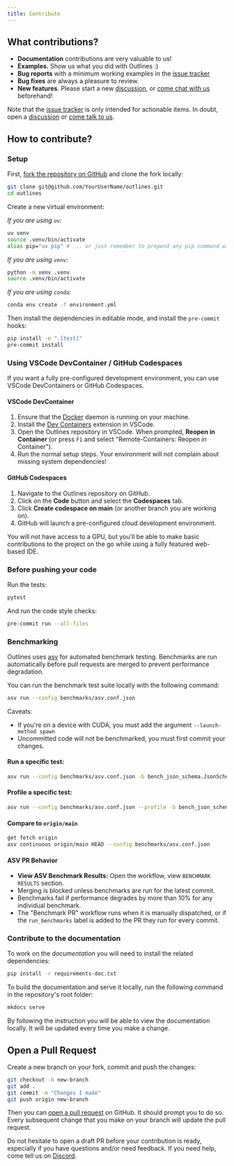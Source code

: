 ```yaml
---
title: Contribute
---
```


## What contributions?

- **Documentation** contributions are very valuable to us!
- **Examples.** Show us what you did with Outlines :)
- **Bug reports** with a minimum working examples in the [issue tracker][issues]
- **Bug fixes** are always a pleasure to review.
- **New features**. Please start a new [discussion][discussions], or [come chat with us][discord] beforehand!

Note that the [issue tracker][issues] is only intended for actionable items. In doubt, open a [discussion][discussions] or [come talk to us][discord].

## How to contribute?

### Setup

First, [fork the repository on GitHub](https://github.com/dottxt-ai/outlines/fork) and clone the fork locally:

```bash
git clone git@github.com/YourUserName/outlines.git
cd outlines
```

Create a new virtual environment:

*If you are using `uv`*:

```bash
uv venv
source .venv/bin/activate
alias pip="uv pip" # ... or just remember to prepend any pip command with uv in the rest of this guide
```

*If you are using `venv`*:

```bash
python -m venv .venv
source .venv/bin/activate
```

*If you are using `conda`*:

```bash
conda env create -f environment.yml
```

Then install the dependencies in editable mode, and install the `pre-commit` hooks:

```bash
pip install -e ".[test]"
pre-commit install
```

### Using VSCode DevContainer / GitHub Codespaces

If you want a fully pre-configured development environment, you can use VSCode DevContainers or GitHub Codespaces.

#### VSCode DevContainer

1. Ensure that the [Docker](https://www.docker.com/get-started/) daemon is running on your machine.
2. Install the [Dev Containers](https://marketplace.visualstudio.com/items?itemName=ms-vscode-remote.remote-containers) extension in VSCode.
3. Open the Outlines repository in VSCode. When prompted, **Reopen in Container** (or press `F1` and select "Remote-Containers: Reopen in Container").
4. Run the normal setup steps. Your environment will not complain about missing system dependencies!

#### GitHub Codespaces

1. Navigate to the Outlines repository on GitHub.
2. Click on the **Code** button and select the **Codespaces** tab.
3. Click **Create codespace on main** (or another branch you are working on).
4. GitHub will launch a pre-configured cloud development environment.

You will not have access to a GPU, but you'll be able to make basic contributions to the project on the go while using a fully featured web-based IDE.

### Before pushing your code

Run the tests:

```bash
pytest
```

And run the code style checks:

```bash
pre-commit run --all-files
```

### Benchmarking

Outlines uses [asv](https://asv.readthedocs.io) for automated benchmark testing. Benchmarks are run automatically before pull requests are merged to prevent performance degradation.

You can run the benchmark test suite locally with the following command:

```bash
asv run --config benchmarks/asv.conf.json
```

Caveats:

- If you're on a device with CUDA, you must add the argument `--launch-method spawn`
- Uncommitted code will not be benchmarked, you must first commit your changes.

#### Run a specific test:

```bash
asv run --config benchmarks/asv.conf.json -b bench_json_schema.JsonSchemaBenchmark.time_json_schema_to_fsm
```

#### Profile a specific test:

```bash
asv run --config benchmarks/asv.conf.json --profile -b bench_json_schema.JsonSchemaBenchmark.time_json_schema_to_fsm
```

#### Compare to `origin/main`

```bash
get fetch origin
asv continuous origin/main HEAD --config benchmarks/asv.conf.json
```

#### ASV PR Behavior

- **View ASV Benchmark Results:** Open the workflow, view `BENCHMARK RESULTS` section.
- Merging is blocked unless benchmarks are run for the latest commit.
- Benchmarks fail if performance degrades by more than 10% for any individual benchmark.
- The "Benchmark PR" workflow runs when it is manually dispatched, or if the `run_benchmarks` label is added to the PR they run for every commit.

### Contribute to the documentation

To work on the *documentation* you will need to install the related dependencies:

```bash
pip install -r requirements-doc.txt
```

To build the documentation and serve it locally, run the following command in the repository's root folder:

```bash
mkdocs serve
```

By following the instruction you will be able to view the documentation locally.
It will be updated every time you make a change.

## Open a Pull Request

Create a new branch on your fork, commit and push the changes:

```bash
git checkout -b new-branch
git add .
git commit -m "Changes I made"
git push origin new-branch
```

Then you can [open a pull request][pull-requests] on GitHub. It should prompt you to do so. Every subsequent change that you make on your branch will update the pull request.

Do not hesitate to open a draft PR before your contribution is ready, especially if you have questions and/or need feedback. If you need help, come tell us on [Discord][discord].

[discord]: https://discord.gg/R9DSu34mGd
[discussions]: https://github.com/dottxt-ai/outlines/discussions
[issues]: https://github.com/dottxt-ai/outlines/issues
[pull-requests]: https://github.com/dottxt-ai/outlines/pulls
